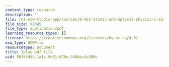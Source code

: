 ```yaml
---
content_type: resource
description: ''
file: /ol-ocw-studio-app/courses/8-421-atomic-and-optical-physics-i-spring-2014/9015fd6b1a1c9e01676e348dec4c300c_Fnsu19QD1D8.pdf
file_size: 91045
file_type: application/pdf
learning_resource_types: []
license: https://creativecommons.org/licenses/by-nc-sa/4.0/
ocw_type: OCWFile
resourcetype: Document
title: 3play pdf file
uid: 9015fd6b-1a1c-9e01-676e-348dec4c300c
---
```

